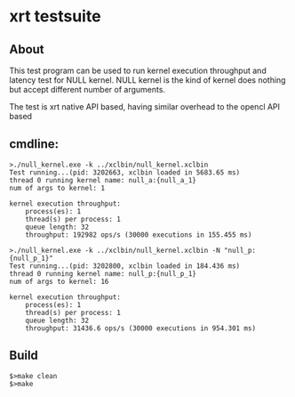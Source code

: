 # xrt testsuite
## About
This test program can be used to run kernel execution throughput and latency test for NULL kernel.
NULL kernel is the kind of kernel does nothing but accept different number of arguments.

The test is xrt native API based, having similar overhead to the opencl API based
 
## cmdline: 
```
>./null_kernel.exe -k ../xclbin/null_kernel.xclbin 
Test running...(pid: 3202663, xclbin loaded in 5683.65 ms)
thread 0 running kernel name: null_a:{null_a_1}
num of args to kernel: 1

kernel execution throughput:
	process(es): 1
	thread(s) per process: 1
	queue length: 32
	throughput: 192982 ops/s (30000 executions in 155.455 ms)

>./null_kernel.exe -k ../xclbin/null_kernel.xclbin -N "null_p:{null_p_1}"
Test running...(pid: 3202800, xclbin loaded in 184.436 ms)
thread 0 running kernel name: null_p:{null_p_1}
num of args to kernel: 16

kernel execution throughput:
	process(es): 1
	thread(s) per process: 1
	queue length: 32
	throughput: 31436.6 ops/s (30000 executions in 954.301 ms)

```
## Build
```
$>make clean
$>make
```
